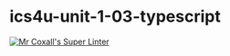 # ics4u-unit-1-03-typescript

[![Mr Coxall's Super Linter](https://github.com/Aidan-Lalonde-Novales/ics4u-unit-1-03-typescript/workflows/Mr%20Coxall's%20Super%20Linter/badge.svg)](https://github.com/Aidan-Lalonde-Novales/ics4u-unit-1-03-typescript/actions/)

